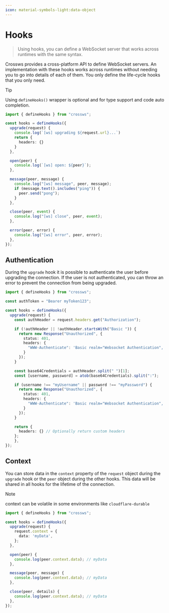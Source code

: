 ```yaml
---
icon: material-symbols-light:data-object
---
```


# Hooks

> Using hooks, you can define a WebSocket server that works across runtimes with the same syntax.

Crossws provides a cross-platform API to define WebSocket servers. An implementation with these hooks works across runtimes without needing you to go into details of each of them. You only define the life-cycle hooks that you only need.

> [!TIP]
> Using `defineHooks()` wrapper is optional and for type support and code auto completion.

```ts
import { defineHooks } from "crossws";

const hooks = defineHooks({
  upgrade(request) {
    console.log(`[ws] upgrading ${request.url}...`)
    return {
      headers: {}
    }
  },

  open(peer) {
    console.log(`[ws] open: ${peer}`);
  },

  message(peer, message) {
    console.log("[ws] message", peer, message);
    if (message.text().includes("ping")) {
      peer.send("pong");
    }
  },

  close(peer, event) {
    console.log("[ws] close", peer, event);
  },

  error(peer, error) {
    console.log("[ws] error", peer, error);
  },
});
```

## Authentication

During the `upgrade` hook it is possible to authenticate the user before upgrading the connection. If the user is not authenticated, you can throw an error to prevent the connection from being upgraded.

```ts
import { defineHooks } from "crossws";

const authToken = "Bearer myToken123";

const hooks = defineHooks({
  upgrade(request) {
    const authHeader = request.headers.get("Authorization");

    if (!authHeader || !authHeader.startsWith("Basic ")) {
      return new Response("Unauthorized", {
        status: 401,
        headers: {
          "WWW-Authenticate": 'Basic realm="Websocket Authentication", charset="UTF-8"'
        }
      });
    }

    const base64Credentials = authHeader.split(" ")[1];
    const [username, password] = atob(base64Credentials).split(":");

    if (username !== "myUsername" || password !== "myPassword") {
      return new Response("Unauthorized", {
        status: 401,
        headers: {
          "WWW-Authenticate": 'Basic realm="Websocket Authentication", charset="UTF-8"'
        }
      });
    }

    return {
      headers: {} // Optionally return custom headers
    };
    },
});
```

## Context

You can store data in the `context` property of the `request` object during the `upgrade` hook or the `peer` object during the other hooks. This data will be shared in all hooks for the lifetime of the connection.

> [!NOTE]
> context can be volatile in some environments like `cloudflare-durable`

```ts
import { defineHooks } from "crossws";

const hooks = defineHooks({
  upgrade(request) {
    request.context = {
      data: 'myData',
    };
  },

  open(peer) {
    console.log(peer.context.data); // myData
  },

  message(peer, message) {
    console.log(peer.context.data); // myData
  },

  close(peer, details) {
    console.log(peer.context.data); // myData
  },
});
```
